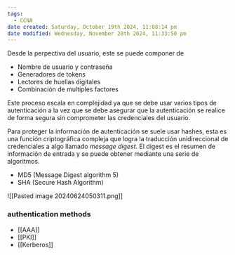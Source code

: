 ```yaml
---
tags:
  - CCNA
date created: Saturday, October 19th 2024, 11:08:14 pm
date modified: Wednesday, November 20th 2024, 11:33:50 pm
---
```

Desde la perpectiva del usuario, este se puede componer de 
- Nombre de usuario y contraseña
- Generadores de tokens
- Lectores de huellas digitales
- Combinación de multiples factores

Este proceso escala en complejidad ya que se debe usar varios tipos de autenticación a la vez que se debe asegurar que la autenticación se realice de forma segura sin comprometer las credenciales del usuario. 

Para proteger la información de autenticación se suele usar hashes, esta es una función criptográfica compleja que logra la traducción unidireccional de credenciales a algo llamado _message digest_. El digest es el resumen de información de entrada y se puede obtener mediante una serie de algoritmos. 
- MD5 (Message Digest algorithm 5)
- SHA (Secure Hash Algorithm)

![[Pasted image 20240624050311.png]]

### authentication methods 
- [[AAA]] 
- [[PKI]] 
- [[Kerberos]] 